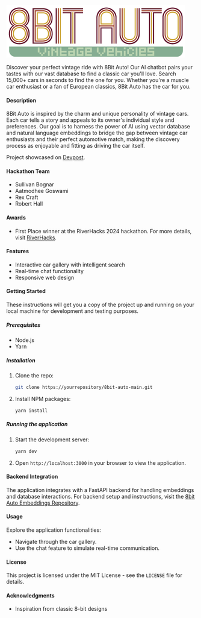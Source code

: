 ![alt text](https://github.com/sb2bg/8bit-auto/blob/8a4acf93a2fa807aa8d06eef00eaed955c428b91/public/logo.png?raw=true)

Discover your perfect vintage ride with 8Bit Auto! Our AI chatbot pairs your tastes with our vast database to find a classic car you'll love. Search 15,000+ cars in seconds to find the one for you. Whether you're a muscle car enthusiast or a fan of European classics, 8Bit Auto has the car for you.

#### Description

8Bit Auto is inspired by the charm and unique personality of vintage cars. Each car tells a story and appeals to its owner's individual style and preferences. Our goal is to harness the power of AI using vector database and natural language embeddings to bridge the gap between vintage car enthusiasts and their perfect automotive match, making the discovery process as enjoyable and fitting as driving the car itself.

Project showcased on [Devpost](https://devpost.com/software/8bit-auto?ref_content=user-portfolio&ref_feature=in_progress).

#### Hackathon Team

- Sullivan Bognar
- Aatmodhee Goswami
- Rex Craft
- Robert Hall

#### Awards

- First Place winner at the RiverHacks 2024 hackathon. For more details, visit [RiverHacks](https://austincs.org/riverhacks).

#### Features

- Interactive car gallery with intelligent search
- Real-time chat functionality
- Responsive web design

#### Getting Started

These instructions will get you a copy of the project up and running on your local machine for development and testing purposes.

##### Prerequisites

- Node.js
- Yarn

##### Installation

1. Clone the repo:
   ```bash
   git clone https://yourrepository/8bit-auto-main.git
   ```
2. Install NPM packages:
   ```bash
   yarn install
   ```

##### Running the application

1. Start the development server:
   ```bash
   yarn dev
   ```
2. Open `http://localhost:3000` in your browser to view the application.

#### Backend Integration

The application integrates with a FastAPI backend for handling embeddings and database interactions. For backend setup and instructions, visit the [8bit Auto Embeddings Repository](https://github.com/sb2bg/8bit-auto-embeddings).

#### Usage

Explore the application functionalities:

- Navigate through the car gallery.
- Use the chat feature to simulate real-time communication.

#### License

This project is licensed under the MIT License - see the `LICENSE` file for details.

#### Acknowledgments

- Inspiration from classic 8-bit designs
